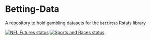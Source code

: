 # Betting-Data

A repository to hold gambling datasets for the `bettRtab` Rstats library


[![NFL Futures status](https://github.com/JaseZiv/Betting-Data/workflows/scrape_nflFutures/badge.svg)](https://github.com/JaseZiv/Betting-Data/actions)
[![Sports and Races status](https://github.com/JaseZiv/Betting-Data/workflows/update_sport_and_races/badge.svg)](https://github.com/JaseZiv/Betting-Data/actions)
